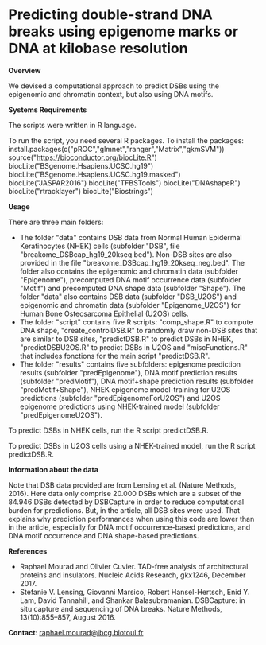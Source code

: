 # Predicting double-strand DNA breaks using epigenome marks or DNA at kilobase resolution

**Overview**

We devised a computational approach to predict DSBs using the epigenomic and chromatin context, but also using DNA motifs.

**Systems Requirements**

The scripts were written in R language. 

To run the script, you need several R packages. To install the packages:
install.packages(c("pROC","glmnet","ranger","Matrix","gkmSVM"))
source("https://bioconductor.org/biocLite.R")
biocLite("BSgenome.Hsapiens.UCSC.hg19")
biocLite("BSgenome.Hsapiens.UCSC.hg19.masked")
biocLite("JASPAR2016")
biocLite("TFBSTools")
biocLite("DNAshapeR")
biocLite("rtracklayer")
biocLite("Biostrings")

**Usage**

There are three main folders: 
- The folder "data" contains DSB data from  Normal Human Epidermal Keratinocytes (NHEK) cells (subfolder "DSB", file "breakome_DSBcap_hg19_20kseq.bed"). Non-DSB sites are also provided in the file "breakome_DSBcap_hg19_20kseq_neg.bed". The folder also contains the epigenomic and chromatin data (subfolder "Epigenome"), precomputed DNA motif occurrence data (subfolder "Motif") and precomputed DNA shape data (subfolder "Shape"). The folder "data" also contains DSB data (subfolder "DSB_U2OS") and epigenomic and chromatin data (subfolder "Epigenome_U2OS") for Human Bone Osteosarcoma Epithelial (U2OS) cells.
- The folder "script" contains five R scripts: "comp_shape.R" to compute DNA shape, "create_controlDSB.R" to randomly draw non-DSB sites that are similar to DSB sites, "predictDSB.R" to predict DSBs in NHEK, "predictDSBU2OS.R" to predict DSBs in U2OS and "miscFunctions.R" that includes fonctions for the main script "predictDSB.R". 
- The folder "results" contains five subfolders: epigenome prediction results (subfolder "predEpigenome"), DNA motif prediction results (subfolder "predMotif"), DNA motif+shape prediction results (subfolder "predMotif+Shape"), NHEK epigenome model-training for U2OS predictions (subfolder "predEpigenomeForU2OS") and U2OS epigenome predictions using NHEK-trained model (subfolder "predEpigenomeU2OS"). 

To predict DSBs in NHEK cells, run the R script predictDSB.R. 

To predict DSBs in U2OS cells using a NHEK-trained model, run the R script predictDSB.R. 

**Information about the data**

Note that DSB data provided are from Lensing et al. (Nature Methods, 2016). Here data only comprise 20.000 DSBs which are a subset of the 84.946 DSBs detected by DSBCapture in order to reduce computational burden for predictions. But, in the article, all DSB sites were used. That explains why prediction performances when using this code are lower than in the article, especially for DNA motif occurrence-based predictions, and DNA motif occurrence and DNA shape-based predictions. 

**References**
- Raphael Mourad and Olivier Cuvier. TAD-free analysis of architectural proteins and insulators. Nucleic Acids Research, gkx1246, December 2017.
- Stefanie V. Lensing, Giovanni Marsico, Robert Hansel-Hertsch, Enid Y. Lam, David Tannahill, and Shankar Balasubramanian. DSBCapture: in situ capture and sequencing of DNA breaks. Nature Methods, 13(10):855–857, August 2016.

**Contact**:
raphael.mourad@ibcg.biotoul.fr
